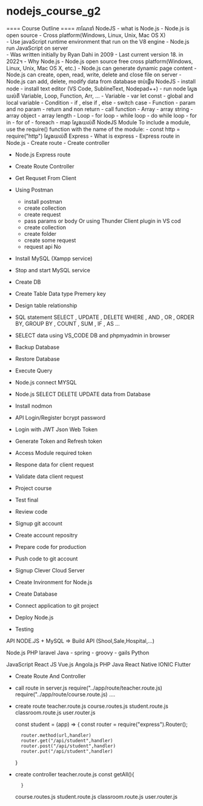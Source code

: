 # nodejs_course_g2

==== Course Outline ====
កាណែនាំ NodeJS
    - what is Node.js
        - Node.js is open source 
        - Cross platform(Windows, Linux, Unix, Mac OS X)  
        - Use javaScript runtime environment that run  on the V8 engine 
        - Node.js run JavaScript on server  
        - Was written initially by Ryan Dahi in 2009
        - Last current version 18. in 2022។
    - Why Node.js
        - Node.js open source free cross platform(Windows, Linux, Unix, Mac OS X, etc.)
        - Node.js can generate dynamic page content
        - Node.js can create, open, read, write, delete and close file on server
        - Node.js can add, delete, modify data from database
ចាប់ផ្តើម NodeJS
    - install node
    - install text editor (VS Code, SublineText, Nodepad++)
    - run node 
ស្វែងយល់ពី Variable, Loop, Function, Arr, …
    - Variable 
        - var let const
        - global and local variable
    - Condition
        - if , else if , else
        - switch case
    - Function
        - param and no param
        - return and non return 
        - call function
    - Array
        - array string
        - array object
        - array length
    - Loop
        - for loop
        - while loop
        - do while loop
        - for in
        - for of
        - foreach
        - map
ស្វែងយល់ពី NodeJS Module
        To include a module, use the require() function with the name of the module:
        - const http = require("http")
ស្វែងយល់ពី Express 
        - What is express
        - Express route in Node.js
        - Create route
        - Create controller
- Node.js Express route
- Create Route Controller
- Get Requset From Client
- Using Postman
    - install postman
    - create collection
    - create request
    - pass params or body
    Or using Thunder Client plugin in VS cod
    - create collection
    - create folder
    - create some request
    - request api No

- Install MySQL (Xampp service)
- Stop and start MySQL service
- Create DB
- Create Table
    Data type
    Premery key
- Design table relationship
- SQL statement
    SELECT , UPDATE , DELETE WHERE , AND , OR , ORDER BY, GROUP BY , COUNT , SUM , IF , AS ...
- SELECT data using VS_CODE DB and phpmyadmin in browser
- Backup Database 
- Restore Database
- Execute Query
- Node.js connect MYSQL
- Node.js SELECT DELETE UPDATE data from Database

- Install nodmon
- API Login/Register bcrypt password
- Login with JWT Json Web Token
- Generate Token and Refresh token
- Access Module required token
- Respone data for client request
- Validate data client request
- Project course


- Test final
- Review code

- Signup git account
- Create account repositry
- Prepare code for production
- Push code to git account

- Signup Clever Cloud Server
- Create Invironment for Node.js
- Create Database
- Connect application to git project
- Deploy Node.js

- Testing

API NODE.JS + MySQL => Build API (Shool,Sale,Hospital,...)

Node.js
PHP
laravel
Java
    - spring
    - groovy
    - gails
Python


JavaScript
React JS
Vue.js
Angola.js
PHP
Java
React Native
IONIC
Flutter


* Create Route And Controller

- call route in server.js
    require("../app/route/teacher.route.js)
    require("../app/route/course.route.js)
    ....
- create route
    teacher.route.js
    course.routes.js
    student.route.js
    classroom.route.js
    user.router.js

    const student = (app) => {
        const router = require("express").Router();

        router.method(url,handler)
        router.get("/api/student",handler)
        router.post("/api/student",handler)
        router.put("/api/student",handler)

    }

- create controller
    teacher.route.js
        const getAll(){
            
        }
    course.routes.js
    student.route.js
    classroom.route.js
    user.router.js
